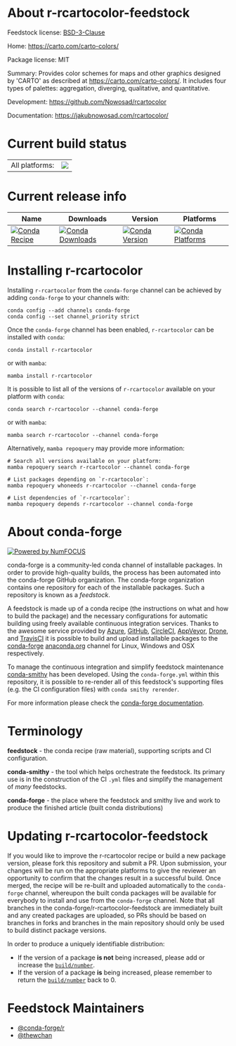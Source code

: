 About r-rcartocolor-feedstock
=============================

Feedstock license: [BSD-3-Clause](https://github.com/conda-forge/r-rcartocolor-feedstock/blob/main/LICENSE.txt)

Home: https://carto.com/carto-colors/

Package license: MIT

Summary: Provides color schemes for maps and other graphics designed by 'CARTO' as described at <https://carto.com/carto-colors/>. It includes four types of palettes: aggregation, diverging, qualitative, and quantitative.

Development: https://github.com/Nowosad/rcartocolor

Documentation: https://jakubnowosad.com/rcartocolor/

Current build status
====================


<table><tr><td>All platforms:</td>
    <td>
      <a href="https://dev.azure.com/conda-forge/feedstock-builds/_build/latest?definitionId=17299&branchName=main">
        <img src="https://dev.azure.com/conda-forge/feedstock-builds/_apis/build/status/r-rcartocolor-feedstock?branchName=main">
      </a>
    </td>
  </tr>
</table>

Current release info
====================

| Name | Downloads | Version | Platforms |
| --- | --- | --- | --- |
| [![Conda Recipe](https://img.shields.io/badge/recipe-r--rcartocolor-green.svg)](https://anaconda.org/conda-forge/r-rcartocolor) | [![Conda Downloads](https://img.shields.io/conda/dn/conda-forge/r-rcartocolor.svg)](https://anaconda.org/conda-forge/r-rcartocolor) | [![Conda Version](https://img.shields.io/conda/vn/conda-forge/r-rcartocolor.svg)](https://anaconda.org/conda-forge/r-rcartocolor) | [![Conda Platforms](https://img.shields.io/conda/pn/conda-forge/r-rcartocolor.svg)](https://anaconda.org/conda-forge/r-rcartocolor) |

Installing r-rcartocolor
========================

Installing `r-rcartocolor` from the `conda-forge` channel can be achieved by adding `conda-forge` to your channels with:

```
conda config --add channels conda-forge
conda config --set channel_priority strict
```

Once the `conda-forge` channel has been enabled, `r-rcartocolor` can be installed with `conda`:

```
conda install r-rcartocolor
```

or with `mamba`:

```
mamba install r-rcartocolor
```

It is possible to list all of the versions of `r-rcartocolor` available on your platform with `conda`:

```
conda search r-rcartocolor --channel conda-forge
```

or with `mamba`:

```
mamba search r-rcartocolor --channel conda-forge
```

Alternatively, `mamba repoquery` may provide more information:

```
# Search all versions available on your platform:
mamba repoquery search r-rcartocolor --channel conda-forge

# List packages depending on `r-rcartocolor`:
mamba repoquery whoneeds r-rcartocolor --channel conda-forge

# List dependencies of `r-rcartocolor`:
mamba repoquery depends r-rcartocolor --channel conda-forge
```


About conda-forge
=================

[![Powered by
NumFOCUS](https://img.shields.io/badge/powered%20by-NumFOCUS-orange.svg?style=flat&colorA=E1523D&colorB=007D8A)](https://numfocus.org)

conda-forge is a community-led conda channel of installable packages.
In order to provide high-quality builds, the process has been automated into the
conda-forge GitHub organization. The conda-forge organization contains one repository
for each of the installable packages. Such a repository is known as a *feedstock*.

A feedstock is made up of a conda recipe (the instructions on what and how to build
the package) and the necessary configurations for automatic building using freely
available continuous integration services. Thanks to the awesome service provided by
[Azure](https://azure.microsoft.com/en-us/services/devops/), [GitHub](https://github.com/),
[CircleCI](https://circleci.com/), [AppVeyor](https://www.appveyor.com/),
[Drone](https://cloud.drone.io/welcome), and [TravisCI](https://travis-ci.com/)
it is possible to build and upload installable packages to the
[conda-forge](https://anaconda.org/conda-forge) [anaconda.org](https://anaconda.org/)
channel for Linux, Windows and OSX respectively.

To manage the continuous integration and simplify feedstock maintenance
[conda-smithy](https://github.com/conda-forge/conda-smithy) has been developed.
Using the ``conda-forge.yml`` within this repository, it is possible to re-render all of
this feedstock's supporting files (e.g. the CI configuration files) with ``conda smithy rerender``.

For more information please check the [conda-forge documentation](https://conda-forge.org/docs/).

Terminology
===========

**feedstock** - the conda recipe (raw material), supporting scripts and CI configuration.

**conda-smithy** - the tool which helps orchestrate the feedstock.
                   Its primary use is in the construction of the CI ``.yml`` files
                   and simplify the management of *many* feedstocks.

**conda-forge** - the place where the feedstock and smithy live and work to
                  produce the finished article (built conda distributions)


Updating r-rcartocolor-feedstock
================================

If you would like to improve the r-rcartocolor recipe or build a new
package version, please fork this repository and submit a PR. Upon submission,
your changes will be run on the appropriate platforms to give the reviewer an
opportunity to confirm that the changes result in a successful build. Once
merged, the recipe will be re-built and uploaded automatically to the
`conda-forge` channel, whereupon the built conda packages will be available for
everybody to install and use from the `conda-forge` channel.
Note that all branches in the conda-forge/r-rcartocolor-feedstock are
immediately built and any created packages are uploaded, so PRs should be based
on branches in forks and branches in the main repository should only be used to
build distinct package versions.

In order to produce a uniquely identifiable distribution:
 * If the version of a package **is not** being increased, please add or increase
   the [``build/number``](https://docs.conda.io/projects/conda-build/en/latest/resources/define-metadata.html#build-number-and-string).
 * If the version of a package **is** being increased, please remember to return
   the [``build/number``](https://docs.conda.io/projects/conda-build/en/latest/resources/define-metadata.html#build-number-and-string)
   back to 0.

Feedstock Maintainers
=====================

* [@conda-forge/r](https://github.com/orgs/conda-forge/teams/r/)
* [@thewchan](https://github.com/thewchan/)

